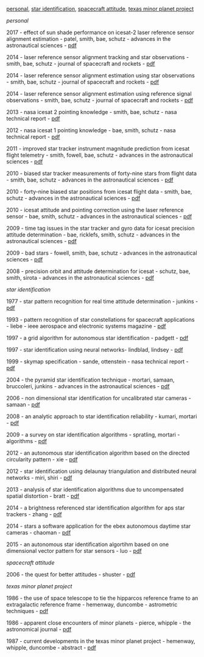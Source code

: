 [personal](#anchor1), [star identification](#anchor2), [spacecraft attitude](#anchor3), [texas minor planet project](#anchor4)

<a name="anchor1"/>*personal*

2017 - effect of sun shade performance on icesat-2 laser reference sensor alignment estimation - patel, smith, bae, schutz - advances in the astronautical sciences - [pdf](docs/papers/2017%20aas.pdf)

2014 - laser reference sensor alignment tracking and star observations - smith, bae, schutz - journal of spacecraft and rockets - [pdf](docs/papers/2014%20jsr%20c.pdf)

2014 - laser reference sensor alignment estimation using star observations - smith, bae, schutz - journal of spacecraft and rockets - [pdf](docs/papers/2014%20jsr%20b.pdf)

2014 - laser reference sensor alignment estimation using reference signal observations - smith, bae, schutz - journal of spacecraft and rockets - [pdf](docs/papers/2014%20jsr%20a.pdf)

2013 - nasa icesat 2 pointing knowledge - smith, bae, schutz - nasa technical report - [pdf](docs/papers/2014%20nasa%20icesat%20b.pdf)

2012 - nasa icesat 1 pointing knowledge - bae, smith, schutz - nasa technical report - [pdf](docs/papers/2014%20nasa%20icesat%20a.pdf)

2011 - improved star tracker instrument magnitude prediction from icesat flight telemetry - smith, fowell, bae, schutz - advances in the astronautical sciences - [pdf](docs/papers/2011%20aas.pdf)

2010 - biased star tracker measurements of forty-nine stars from flight data - smith, bae, schutz - advances in the astronautical sciences - [pdf](docs/papers/2010%20jsr.pdf)

2010 - forty-nine biased star positions from icesat flight data - smith, bae, schutz - advances in the astronautical sciences - [pdf](docs/papers/2010%20aas%20b.pdf)

2010 - icesat attitude and pointing correction using the laser reference sensor - bae, smith, schutz - advances in the astronautical sciences - [pdf](docs/papers/2010%20aas%20a.pdf)

2009 - time tag issues in the star tracker and gyro data for icesat precision attitude determination - bae, ricklefs, smith, schutz - advances in the astronautical sciences - [pdf](docs/papers/2009%20aas%20b.pdf)

2009 - bad stars  - fowell, smith, bae, schutz - advances in the astronautical sciences - [pdf](docs/papers/2009%20aas%20a.pdf)

2008 - precision orbit and attitude determination for icesat - schutz, bae, smith, sirota - advances in the astronautical sciences - [pdf](docs/papers/2008%20aas.pdf)

<a name="anchor2"/>*star identification*

1977 - star pattern recognition for real time attitude determination - junkins - [pdf](docs/papers/1977%20junkins.pdf)

1993 - pattern recognition of star constellations for spacecraft applications - liebe - ieee aerospace and electronic systems magazine - [pdf](docs/papers/1993%20liebe.pdf)

1997 - a grid algorithm for autonomous star identification - padgett - [pdf](docs/papers/1997%20padgett.pdf)

1997 - star identification using neural networks- lindblad, lindsey - [pdf](docs/papers/1997%20lindblad.pdf)

1999 - skymap specification - sande, ottenstein - nasa technical report - [pdf](docs/papers/1999%20skymap%20a.pdf)

2004 - the pyramid star identification technique - mortari, samaan, bruccoleri, junkins - advances in the astronautical sciences - [pdf](docs/papers/2004%20mortari.pdf)

2006 - non dimensional star identification for uncalibrated star cameras - samaan - [pdf](docs/papers/2006%20samaan.pdf)

2008 - an analytic approach to star identification reliability - kumari, mortari - [pdf](docs/papers/2008%20kumari.pdf)

2009 - a survey on star identification algorithms - spratling, mortari - algorithms - [pdf](docs/papers/2009%20spratling.pdf)

2012 - an autonomous star identification algorithm based on the directed circularity pattern - xie - [pdf](docs/papers/2012%20xie.pdf)

2012 - star identification using delaunay triangulation and distributed neural networks - miri, shiri - [pdf](docs/papers/2012%20miri.pdf)

2013 - analysis of star identification algorithms due to uncompensated spatial distortion - bratt - [pdf](docs/papers/2013%20bratt.pdf)

2014 - a brightness referenced star identification algorithm for aps star trackers - zhang - [pdf](docs/papers/2014%20zhang.pdf)

2014 - stars a software application for the ebex autonomous daytime star cameras - chaoman - [pdf](docs/papers/2014%20chapman.pdf)

2015 - an autonomous star identification algortihm based on one dimensional vector pattern for star sensors - luo - [pdf](docs/papers/2015%20luo.pdf)

<a name="anchor3"/>*spacecraft attitude*

2006 - the quest for better attitudes - shuster - [pdf](docs/papers/2006%20shuster.pdf)

<a name="anchor4"/>*texas minor planet project*

1986 - the use of space telescope to tie the hipparcos reference frame to an extragalactic reference frame - hemenway, duncombe - astrometric techniques - [pdf](docs/papers/1986%20hemenway.pdf)

1986 - apparent close encounters of minor planets - pierce, whipple - the astronomical journal - [pdf](docs/papers/1986%20pierce.pdf)

1987 - current developments in the texas minor planet project - hemenway, whipple, duncombe - abstract - [pdf](docs/papers/1987%20hemenway.pdf)
